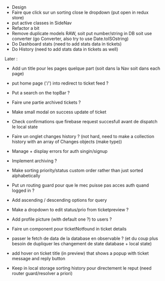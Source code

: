 - Design
- Faire que click sur un sorting close le dropdown (put open in redux store)
- put active classes in SideNav
- Refactor a bit
- Remove duplicate models RAW, soit put number/string in DB soit use converter (go Converter, also try to use Date.toISOstring)
- Do Dashboard stats (need to add stats data in tickets)
- Do History (need to add stats data in tickets as well)

Later :
- Add un title pour les pages quelque part (soit dans la Nav soit dans each page)
- put home page ('/') into redirect to ticket feed ?
- Put a search on the topBar ?
- Faire une partie archived tickets ?
- Make small modal on success update of ticket
- Check confirmations que firebase request succesfull avant de dispatch le local state

- Faire un onglet changes history ? (not hard, need to make a collection history with an array of Changes objects (make type))
- Manage + display errors for auth singin/signup
- Implement archiving ?
- Make sorting priority/status custom order rather than just sorted alphabetically
- Put un routing guard pour que le mec puisse pas acces auth quand logged in ?
- Add ascending / descending options for query
- Make a dropdown to edit status/prio from ticketpreview ?
- Add profile picture (with default one ?) to users ?
- Faire un component pour ticketNotfound in ticket details
- passer le fetch de data de la database en observable ? (et du coup plus besoin de dupliquer les changement de state database + local state)
- add hover on ticket title (in preview) that shows a popup with ticket message and reply button

- Keep in local storage sorting history pour directement le reput (need router guard/resolver a priori)